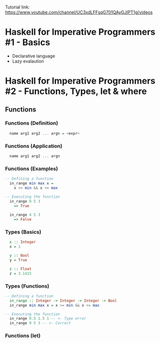 Tutorial link:
https://www.youtube.com/channel/UC3xdLFFsqG701QAyGJIPT1g/videos

# Haskell for Imperative Programmers #1 - Basics
- Declarative language
- Lazy evalaution

# Haskell for Imperative Programmers #2 - Functions, Types, let & where

## Functions
### Functions (Definition)
```haskell
  name arg1 arg2 ... argn = <expr>
```

### Functions (Application)
```haskell
  name arg1 arg2 ... argn
```


### Functions (Examples)
```haskell
-- Defining a function
  in_range min max x =
    x >= min && x <= max

-- Executing the function
  in_range 0 5 3
    => True
  
  in_range 4 5 3
    => False 
``` 

### Types (Basics)
```haskell
  x :: Integer
  x = 1

  y :: Bool
  y = True

  z :: Float
  z = 3.1415
```

### Types (Functions)
```haskell
-- Defining a function
  in_range :: Integer -> Integer -> Integer -> Bool
  in_range min max x = x >= min && x <= max

-- Executing the function
  in_range 0.5 1.5 1 -- <- Type error
  in_range 0 5 3 -- <- Correct
```

### Functions (let)
```haskell


```
